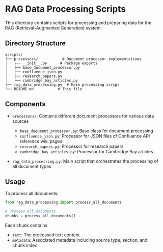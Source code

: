 # RAG Data Processing Scripts

This directory contains scripts for processing and preparing data for the RAG (Retrieval-Augmented Generation) system.

## Directory Structure

```
scripts/
├── processors/           # Document processor implementations
│   ├── __init__.py      # Package exports
│   ├── base_document_processor.py
│   ├── confluence_json.py
│   ├── research_papers.py
│   └── cambridge_bay_articles.py
├── rag_data_processing.py  # Main processing script
└── README.md           # This file
```

## Components

- `processors/`: Contains different document processors for various data sources
  - `base_document_processor.py`: Base class for document processing
  - `confluence_json.py`: Processor for JSON files of Confluence API reference wiki pages
  - `research_papers.py`: Processor for research papers
  - `cambridge_bay_articles.py`: Processor for Cambridge Bay articles

- `rag_data_processing.py`: Main script that orchestrates the processing of all document types

## Usage

To process all documents:

```python
from rag_data_processing import process_all_documents

# Process all documents
chunks = process_all_documents()
```

Each chunk contains:
- `text`: The processed text content
- `metadata`: Associated metadata including source type, section, and chunk index 